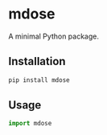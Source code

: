 # mdose

A minimal Python package.

## Installation

```bash
pip install mdose
```

## Usage

```python
import mdose
``` 